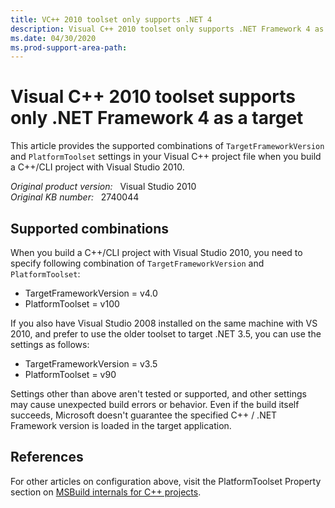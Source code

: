```yaml
---
title: VC++ 2010 toolset only supports .NET 4
description: Visual C++ 2010 toolset only supports .NET Framework 4 as a target framework version.
ms.date: 04/30/2020
ms.prod-support-area-path: 
---
```

# Visual C++ 2010 toolset supports only .NET Framework 4 as a target

This article provides the supported combinations of `TargetFrameworkVersion` and `PlatformToolset` settings in your Visual C++ project file when you build a C++/CLI project with Visual Studio 2010.

_Original product version:_ &nbsp; Visual Studio 2010  
_Original KB number:_ &nbsp; 2740044

## Supported combinations

When you build a C++/CLI project with Visual Studio 2010, you need to specify following combination of `TargetFrameworkVersion` and `PlatformToolset`:

- TargetFrameworkVersion = v4.0
- PlatformToolset = v100

If you also have Visual Studio 2008 installed on the same machine with VS 2010, and prefer to use the older toolset to target .NET 3.5, you can use the settings as follows:

- TargetFrameworkVersion = v3.5
- PlatformToolset = v90

Settings other than above aren't tested or supported, and other settings may cause unexpected build errors or behavior. Even if the build itself succeeds, Microsoft doesn't guarantee the specified C++ / .NET Framework version is loaded in the target application.

## References

For other articles on configuration above, visit the PlatformToolset Property section on [MSBuild internals for C++ projects](/cpp/build/reference/msbuild-visual-cpp-overview).
